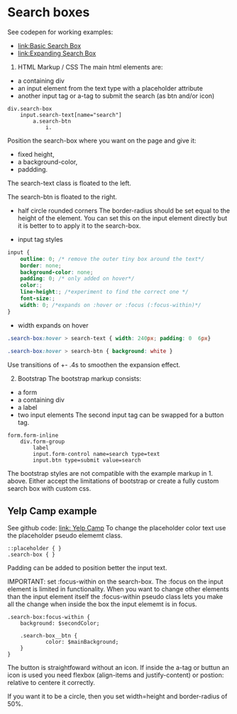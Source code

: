 # Search boxes
See codepen for working examples:
- [link:Basic Search Box](https://codepen.io/jorishr/pen/rNNoWmg)
- [link:Expanding Search Box](https://codepen.io/jorishr/pen/dxGKvg)

1. HTML Markup / CSS
The main html elements are: 
- a containing div
- an input element from the text type with a placeholder attribute 
- another input tag or a-tag to submit the search (as btn and/or icon)
```
div.search-box
	input.search-text[name="search"]
		a.search-btn
			i.
```
Position the search-box where you want on the page and give it: 
- fixed height, 
- a background-color, 
- paddding.

The search-text class is floated to the left.

The search-btn is floated to the right.

- half circle rounded corners
The border-radius should be set equal to the height of the element. You can set this on the input element directly but it is better to to apply it to the search-box.

- input tag styles
```CSS 
input {
	outline: 0; /* remove the outer tiny box around the text*/
	border: none;
	background-color: none;
	padding: 0; /* only added on hover*/
	color:; 
	line-height:; /*experiment to find the correct one */
	font-size:;
	width: 0; /*expands on :hover or :focus (:focus-within)*/
}
```
- width expands on hover 
```CSS
.search-box:hover > search-text { width: 240px; padding: 0 	6px}
	
.search-box:hover > search-btn { background: white }
```
Use transitions of +- .4s to smoothen the expansion effect. 

2.	Bootstrap
The bootstrap markup consists: 
- a form
- a containing div
- a label
- two input elements
The second input tag can be swapped for a button tag.
```
form.form-inline
	div.form-group
		label
		input.form-control name=search type=text
		input.btn type=submit value=search
```
The bootstrap styles are not compatible with the example markup in 1. above. Either accept the limitations of bootstrap or create a fully custom search box with custom css.

## Yelp Camp example
See github code: [link: Yelp Camp](https://github.com/jorishr/yelp-camp)
To change the placeholder color text use the placeholder pseudo elememt class.
```
::placeholder { }
.search-box { }
```
Padding can be added to position better the input text.

IMPORTANT: set :focus-within on the search-box. The :focus on the input element is limited in functionality. When you want to change other elements than the input element itself the :focus-within pseudo class lets you make all the change when inside the box the input elememt is in focus.
```
.search-box:focus-within {
	background: $secondColor;

	.search-box__btn {
			color: $mainBackground;
	}
}
```
The button is straightfoward without an icon. If inside the a-tag or buttun an icon is used you need flexbox (align-items and justify-content) or postion: relative to centere it correctly.

If you want it to be a circle, then you set width=height and border-radius of 50%.